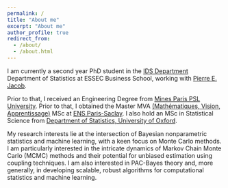 ```yaml
---
permalink: /
title: "About me"
excerpt: "About me"
author_profile: true
redirect_from: 
  - /about/
  - /about.html
---
```


I am currently a second year  PhD student in the [IDS Department](https://isds-department.essec.edu/home/) Department of Statistics at ESSEC Business School, working with [Pierre E. Jacob](https://sites.google.com/site/pierrejacob/).

Prior to that, I received an Engineering Degree from [Mines Paris PSL University](https://www.minesparis.psl.eu/). Prior to that, I obtained the Master MVA [(Mathématiques, Vision, Apprentissage)](https://www.master-mva.com/) MSc at [ENS Paris-Saclay](https://ens-paris-saclay.fr/). 
I also hold an MSc in Statistical Science from [Department of Statistics, University of Oxford](https://www.stats.ox.ac.uk/).

My research interests lie at the intersection of Bayesian nonparametric statistics and machine learning, with a keen focus on Monte Carlo methods. 
I am particularly interested in the intricate dynamics of Markov Chain Monte Carlo (MCMC) methods and their potential for unbiased estimation using coupling techniques.
I am also interested in PAC-Bayes theory and, more generally, in developing scalable, robust algorithms for computational statistics and machine learning.
